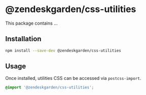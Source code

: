 # @zendeskgarden/css-utilities

This package contains ...

## Installation

```sh
npm install --save-dev @zendeskgarden/css-utilities
```

## Usage

Once installed, utilities CSS can be accessed via `postcss-import`.

```css
@import '@zendeskgarden/css-utilities';
```
